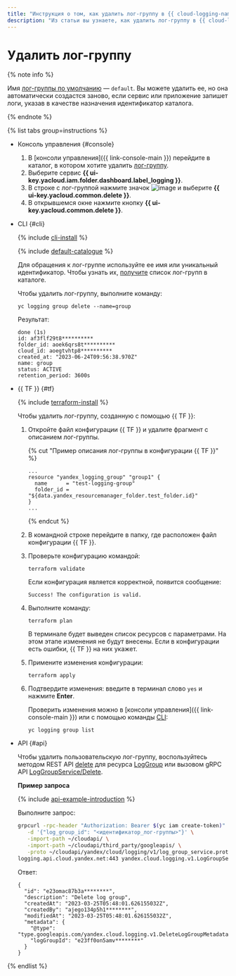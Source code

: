 ```yaml
---
title: "Инструкция о том, как удалить лог-группу в {{ cloud-logging-name }}"
description: "Из статьи вы узнаете, как удалить лог-группу в {{ cloud-logging-name }}."
---
```


# Удалить лог-группу

{% note info %}

Имя [лог-группы по умолчанию](../concepts/log-group.md) — `default`. Вы можете удалить ее, но она автоматически создастся заново, если сервис или приложение запишет логи, указав в качестве назначения идентификатор каталога.

{% endnote %}

{% list tabs group=instructions %}

- Консоль управления {#console}

    1. В [консоли управления]({{ link-console-main }}) перейдите в каталог, в котором хотите удалить [лог-группу](../concepts/log-group.md).
    1. Выберите сервис **{{ ui-key.yacloud.iam.folder.dashboard.label_logging }}**.
    1. В строке с лог-группой нажмите значок ![image](../../_assets/console-icons/ellipsis.svg) и выберите **{{ ui-key.yacloud.common.delete }}**.
    1. В открывшемся окне нажмите кнопку **{{ ui-key.yacloud.common.delete }}**.

- CLI {#cli}

    {% include [cli-install](../../_includes/cli-install.md) %}

    {% include [default-catalogue](../../_includes/default-catalogue.md) %}

    Для обращения к лог-группе используйте ее имя или уникальный идентификатор. Чтобы узнать их, [получите](./list.md) список лог-групп в каталоге.

    Чтобы удалить лог-группу, выполните команду:

    ```
    yc logging group delete --name=group
    ```

    Результат:

    ```
    done (1s)
    id: af3flf29t8**********
    folder_id: aoek6qrs8t**********
    cloud_id: aoegtvhtp8**********
    created_at: "2023-06-24T09:56:38.970Z"
    name: group
    status: ACTIVE
    retention_period: 3600s
    ```

- {{ TF }} {#tf}

  {% include [terraform-install](../../_includes/terraform-install.md) %}

  Чтобы удалить лог-группу, созданную с помощью {{ TF }}:

  1. Откройте файл конфигурации {{ TF }} и удалите фрагмент с описанием лог-группы.
     
     {% cut "Пример описания лог-группы в конфигурации {{ TF }}" %}

     ```hcl
     ...
     resource "yandex_logging_group" "group1" {
       name      = "test-logging-group"
       folder_id = "${data.yandex_resourcemanager_folder.test_folder.id}"
     }
     ...
     ```

     {% endcut %}

  1. В командной строке перейдите в папку, где расположен файл конфигурации {{ TF }}.

  1. Проверьте конфигурацию командой:

     ```
     terraform validate
     ```
     
     Если конфигурация является корректной, появится сообщение:
     
     ```
     Success! The configuration is valid.
     ```

  1. Выполните команду:

     ```
     terraform plan
     ```
  
     В терминале будет выведен список ресурсов с параметрами. На этом этапе изменения не будут внесены. Если в конфигурации есть ошибки, {{ TF }} на них укажет.

  1. Примените изменения конфигурации:

     ```
     terraform apply
     ```

  1. Подтвердите изменения: введите в терминал слово `yes` и нажмите **Enter**.

     Проверить изменения можно в [консоли управления]({{ link-console-main }}) или с помощью команды [CLI](../../cli/quickstart.md):

     ```
     yc logging group list
     ```

- API {#api}

  Чтобы удалить пользовательскую лог-группу, воспользуйтесь методом REST API [delete](../api-ref/LogGroup/delete.md) для ресурса [LogGroup](../api-ref/LogGroup/index.md) или вызовом gRPC API [LogGroupService/Delete](../api-ref/grpc/log_group_service.md#Delete).

  
  **Пример запроса**

  {% include [api-example-introduction](../../_includes/logging/api-example-introduction.md) %}

  Выполните запрос:
  
  ```bash
  grpcurl -rpc-header "Authorization: Bearer $(yc iam create-token)" \
     -d '{"log_group_id": "<идентификатор_лог-группы>"}' \
     -import-path ~/cloudapi/ \
     -import-path ~/cloudapi/third_party/googleapis/ \
     -proto ~/cloudapi/yandex/cloud/logging/v1/log_group_service.proto \
  logging.api.cloud.yandex.net:443 yandex.cloud.logging.v1.LogGroupService.Delete
  ```

  Ответ:

  ```text
  {
    "id": "e23omac87b3a********",
    "description": "Delete log group",
    "createdAt": "2023-03-25T05:48:01.626155032Z",
    "createdBy": "ajego134p5h1********",
    "modifiedAt": "2023-03-25T05:48:01.626155032Z",
    "metadata": {
      "@type": "type.googleapis.com/yandex.cloud.logging.v1.DeleteLogGroupMetadata",
      "logGroupId": "e23ff0on5amv********"
    }
  }
  ```


{% endlist %}
